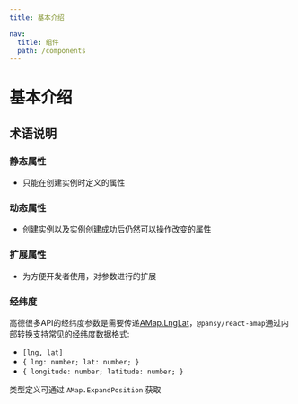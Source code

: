 ```yaml
---
title: 基本介绍

nav:
  title: 组件
  path: /components
---
```


# 基本介绍

## 术语说明

### 静态属性

- 只能在创建实例时定义的属性

### 动态属性

- 创建实例以及实例创建成功后仍然可以操作改变的属性

### 扩展属性

- 为方便开发者使用，对参数进行的扩展

### 经纬度

高德很多API的经纬度参数是需要传递[AMap.LngLat](https://lbs.amap.com/api/javascript-api/reference/core#LngLat)，`@pansy/react-amap`通过内部转换支持常见的经纬度数据格式:

- `[lng, lat]`
- `{ lng: number; lat: number; }`
- `{ longitude: number; latitude: number; }`

类型定义可通过 `AMap.ExpandPosition` 获取
